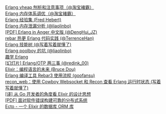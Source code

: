 [Erlang vheap 刨析和注意事项（@淘宝褚霸）](http://weekly.manong.io/bounce?url=http%3A%2F%2Fblog.yufeng.info%2Farchives%2F2903&aid=82&nid=6)  
[Erlang 内存体系调优（@淘宝褚霸）](http://weekly.manong.io/bounce?url=http%3A%2F%2Fblog.yufeng.info%2Farchives%2F3133&aid=1018&nid=30)  
[Erlang 经验集 (Fred Hebert)](http://weekly.manong.io/bounce?url=http%3A%2F%2Fwww.erlang-in-anger.com%2F&aid=1456&nid=45)  
[Erlang 内存泄漏分析 (@liaolinbo)](http://weekly.manong.io/bounce?url=http%3A%2F%2Fblog.yunba.io%2Ferlang-memory-leak%2F&aid=1661&nid=52)  
[[PDF] Erlang in Anger 中文版 (@DengHui_JZ)](http://weekly.manong.io/bounce?url=http%3A%2F%2Fvdisk.weibo.com%2Fs%2FiGQ-rFuJU0-4&aid=1689&nid=53)  
[rebar 热更 Erlang 代码实践 (@TerrenceHan)](http://weekly.manong.io/bounce?url=https%3A%2F%2Fgithub.com%2Fterrencehan%2Frebar_upgrade_demo&aid=1744&nid=55)  
[Erlang 技能树 (@写着写着就懂了)](http://weekly.manong.io/bounce?url=http%3A%2F%2Fzhongwencool.github.io%2Ferlang_skill_tree.html&aid=2015&nid=64)  
[Erlang poolboy 的坑 (@liaolinbo)](http://weekly.manong.io/bounce?url=http%3A%2F%2Flinbo.github.io%2F2015%2F04%2F25%2Fpoolboy-pitfall%2F&aid=2222&nid=69)  
[趣学 Erlang](http://weekly.manong.io/bounce?url=http%3A%2F%2Fmbooks.me%2FLYEFGG%2Fintroduction.html&aid=2499&nid=74)  
[[幻灯片] Erlang/OTP 两三事 (@redink_00)](http://weekly.manong.io/bounce?url=http%3A%2F%2Fslides.com%2Fredink%2Ferlang_otp_gen_server%23%2F&aid=2777&nid=78)  
[Elixir：编程语言的未来 (Bruce Dou)](http://weekly.manong.io/bounce?url=http%3A%2F%2Fblog.eood.cn%2Felixir&aid=3106&nid=82)  
[Erlang 编译工具 Rebar3 使用流程 (goofansu)](http://weekly.manong.io/bounce?url=http%3A%2F%2Fblog.goofansu.com%2F2015%2F08%2F02%2Frebar3-workflow.html&aid=3126&nid=82)  
[recon_web：使用 Cowboy Websocket 和 Recon 查看 Erlang 运行时状态 (写着写着就懂了)](http://weekly.manong.io/bounce?url=https%3A%2F%2Fgithub.com%2Fzhongwencool%2Frecon_web&aid=3320&nid=84)  
[[译] 从 Go 开发者的角度看 Elixir 的设计思想](http://weekly.manong.io/bounce?url=http%3A%2F%2Fwww.oschina.net%2Ftranslate%2Felixir-concepts-for-golang-developers-&aid=4920&nid=102)  
[[PDF] 面对软件错误构建可靠的分布式系统](http://weekly.manong.io/bounce?url=http%3A%2F%2Fopen.qiniudn.com%2F%255BJoe-Armstrong%255D%255BCN%255DMaking-reliable-distributed-systems-in-the-presence-of-software-errors.pdf&aid=5233&nid=105)  
[Ecto - 一个 Elixir 的数据库 ORM 库](http://weekly.manong.io/bounce?url=https%3A%2F%2Fmedium.com%2F%40tingwang_de%2Fecto-fbcdb06eaf2c%23.ltzybu4lf&aid=5333&nid=106)  
